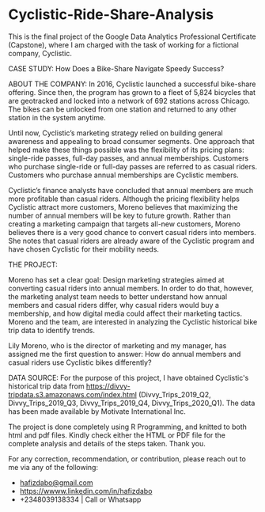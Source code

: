 # Cyclistic-Ride-Share-Analysis
This is the final project of the Google Data Analytics Professional Certificate (Capstone), where I am charged with the task of working for a fictional company, Cyclistic.


CASE STUDY: How Does a Bike-Share Navigate Speedy Success?

ABOUT THE COMPANY:
In 2016, Cyclistic launched a successful bike-share offering. Since then, the program has grown to a fleet of 5,824 bicycles that are geotracked and locked into a network of 692 stations across Chicago. The bikes can be unlocked from one station and returned to any other station in the system anytime.

Until now, Cyclistic’s marketing strategy relied on building general awareness and appealing to broad consumer segments. One approach that helped make these things possible was the flexibility of its pricing plans: single-ride passes, full-day passes, and annual memberships. Customers who purchase single-ride or full-day passes are referred to as casual riders. Customers who purchase annual memberships are Cyclistic members.

Cyclistic’s finance analysts have concluded that annual members are much more profitable than casual riders. Although the pricing flexibility helps Cyclistic attract more customers, Moreno believes that maximizing the number of annual members will be key to future growth. Rather than creating a marketing campaign that targets all-new customers, Moreno believes there is a very good chance to convert casual riders into members. She notes that casual riders are already aware of the Cyclistic program and have chosen Cyclistic for their mobility needs.

THE PROJECT: 

Moreno has set a clear goal: Design marketing strategies aimed at converting casual riders into annual members. In order to do that, however, the marketing analyst team needs to better understand how annual members and casual riders differ, why casual riders would buy a membership, and how digital media could affect their marketing tactics. Moreno and the team, are interested in analyzing the Cyclistic historical bike trip data to identify trends.

Lily Moreno, who is the director of marketing and my manager, has assigned me the first question to answer: How do annual members and casual riders use Cyclistic bikes differently?

DATA SOURCE:
For the purpose of this project, I have obtained Cyclistic's historical trip data from https://divvy-tripdata.s3.amazonaws.com/index.html (Divvy_Trips_2019_Q2, Divvy_Trips_2019_Q3, Divvy_Trips_2019_Q4, Divvy_Trips_2020_Q1). The data has been made available by Motivate International Inc. 

The project is done completely using R Programming, and knitted to both html and pdf files. Kindly check either the HTML or PDF file for the complete analysis and details of the steps taken. Thank you.

For any correction, recommendation, or contribution, please reach out to me via any of the following:
* hafizdabo@gmail.com
* https://wwww.linkedin.com/in/hafizdabo
* +2348039138334 | Call or Whatsapp
